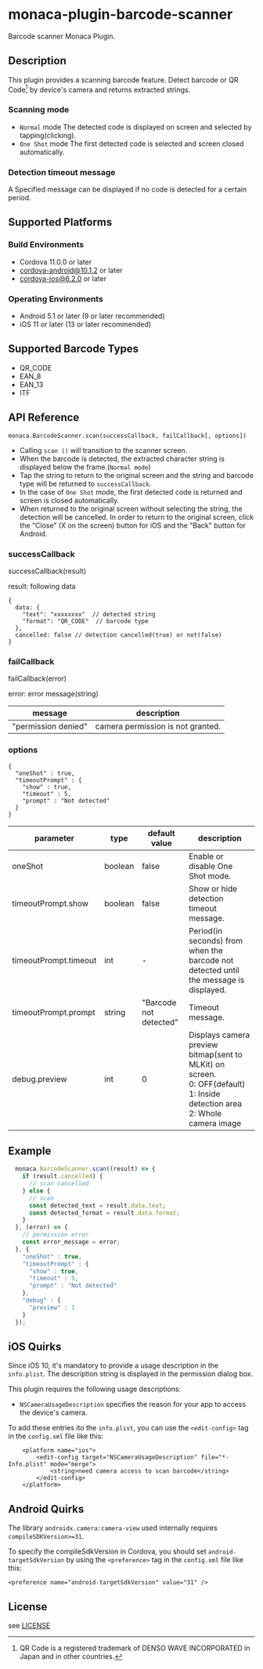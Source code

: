 # monaca-plugin-barcode-scanner

Barcode scanner Monaca Plugin.

## Description

This plugin provides a scanning barcode feature.
Detect barcode or QR Code[^1] by device's camera and returns extracted strings.

### Scanning mode

- `Normal` mode
  The detected code is displayed on screen and selected by tapping(clicking).
- `One Shot` mode
  The first detected code is selected and screen closed automatically.

### Detection timeout message

A Specified message can be displayed if no code is detected for a certain period.

## Supported Platforms

### Build Environments

- Cordova 11.0.0 or later
- cordova-android@10.1.2 or later
- cordova-ios@6.2.0 or later

### Operating Environments

- Android 5.1 or later (9 or later recommended)
- iOS 11 or later (13 or later recommended)

## Supported Barcode Types

- QR_CODE
- EAN_8
- EAN_13
- ITF

## API Reference

```
monaca.BarcodeScanner.scan(successCallback, failCallback[, options])
```

- Calling `scan ()` will transition to the scanner screen.
- When the barcode is detected, the extracted character string is displayed below the frame.(`Normal mode`)
- Tap the string to return to the original screen and the string and barcode type will be returned to `successCallback`.
- In the case of `One Shot` mode, the first detected code is returned and screen is closed automatically.
- When returned to the original screen without selecting the string, the detection will be cancelled.
In order to return to the original screen, click the "Close" (X on the screen) button for iOS and the "Back" button for Android.

### successCallback

successCallback(result)

result: following data
```
{
  data: {
    "text": "xxxxxxxx"  // detected string
    "format": "QR_CODE"  // barcode type
  },
  cancelled: false // detection cancelled(true) or not(false)
}
```

### failCallback

failCallback(error)

error: error message(string)

|message|description|
|---|---|
|"permission denied"|camera permission is not granted.|

### options

```
{
  "oneShot" : true,
  "timeoutPrompt" : {
    "show" : true,
    "timeout" : 5,
    "prompt" : "Not detected"
  }
}
```

|parameter|type|default value|description|
|---|---|---|---|
|oneShot|boolean|false|Enable or disable One Shot mode.|
|timeoutPrompt.show|boolean|false|Show or hide detection timeout message.|
|timeoutPrompt.timeout|int|-|Period(in seconds) from when the barcode not detected until the message is displayed.|
|timeoutPrompt.prompt|string|"Barcode not detected"|Timeout message.|
|debug.preview|int|0|Displays camera preview bitmap(sent to MLKit) on screen.<br/>0: OFF(default)<br/>1: Inside detection area <br/>2: Whole camera image|

## Example

```javascript
  monaca.BarcodeScanner.scan((result) => {
    if (result.cancelled) {
      // scan cancelled
    } else {
      // scan
      const detected_text = result.data.text;
      const detected_format = result.data.format;
    }
  }, (error) => {
    // permission error
    const error_message = error;
  }, {
    "oneShot" : true,
    "timeoutPrompt" : {
      "show" : true,
      "timeout" : 5,
      "prompt" : "Not detected"
    },
    "debug" : {
      "preview" : 1
    }
  });
```

## iOS Quirks

Since iOS 10, it's mandatory to provide a usage description in the `info.plist`.
The description string is displayed in the permission dialog box.

This plugin requires the following usage descriptions:

- `NSCameraUsageDescription` specifies the reason for your app to access the device's camera.

To add these entries ito the `info.plist`, you can use the `<edit-config>` tag in the `config.xml` file like this:

```
    <platform name="ios">
        <edit-config target="NSCameraUsageDescription" file="*-Info.plist" mode="merge">
            <string>need camera access to scan barcode</string>
        </edit-config>
    </platform>
```

## Android Quirks

The library `androidx.camera:camera-view` used internally requires `compileSDKVersion>=31`.

To specify the compileSdkVersion in Cordova, you should set `android-targetSdkVersion` by using the `<preference>` tag in the `config.xml` file like this:

```
<preference name="android-targetSdkVersion" value="31" />
```

## License

see [LICENSE](./LICENSE)

[^1]: QR Code is a registered trademark of DENSO WAVE INCORPORATED in Japan and in other countries.
